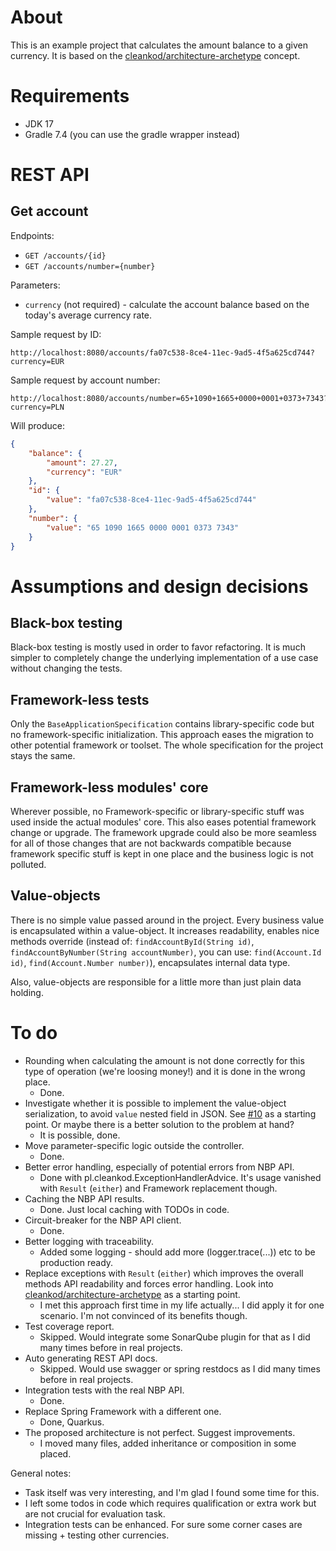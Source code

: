 # About
This is an example project that calculates the amount balance to a given currency. It is based on the [cleankod/architecture-archetype](https://github.com/cleankod/architecture-archetype) concept.

# Requirements
* JDK 17
* Gradle 7.4 (you can use the gradle wrapper instead)

# REST API
## Get account
Endpoints:
* `GET /accounts/{id}`
* `GET /accounts/number={number}`

Parameters:
* `currency` (not required) - calculate the account balance based on the today's average currency rate.

Sample request by ID:
```
http://localhost:8080/accounts/fa07c538-8ce4-11ec-9ad5-4f5a625cd744?currency=EUR
```

Sample request by account number:
```
http://localhost:8080/accounts/number=65+1090+1665+0000+0001+0373+7343?currency=PLN
```

Will produce:
```json
{
    "balance": {
        "amount": 27.27,
        "currency": "EUR"
    },
    "id": {
        "value": "fa07c538-8ce4-11ec-9ad5-4f5a625cd744"
    },
    "number": {
        "value": "65 1090 1665 0000 0001 0373 7343"
    }
}
```

# Assumptions and design decisions
## Black-box testing
Black-box testing is mostly used in order to favor refactoring. It is much simpler to completely change the underlying
implementation of a use case without changing the tests.

## Framework-less tests
Only the `BaseApplicationSpecification` contains library-specific code but no framework-specific initialization.
This approach eases the migration to other potential framework or toolset. The whole specification for the project
stays the same.

## Framework-less modules' core
Wherever possible, no Framework-specific or library-specific stuff was used inside the actual modules' core.
This also eases potential framework change or upgrade. The framework upgrade could also be more seamless for all
of those changes that are not backwards compatible because framework specific stuff is kept in one place and the
business logic is not polluted.

## Value-objects
There is no simple value passed around in the project. Every business value is encapsulated within a value-object.
It increases readability, enables nice methods override
(instead of: `findAccountById(String id)`, `findAccountByNumber(String accountNumber)`,
you can use: `find(Account.Id id)`, `find(Account.Number number)`), encapsulates internal data type.

Also, value-objects are responsible for a little more than just plain data holding.

# To do
* Rounding when calculating the amount is not done correctly for this type of operation (we're loosing money!) and it is done in the wrong place.
  * Done.
* Investigate whether it is possible to implement the value-object serialization, to avoid `value` nested field in JSON. See [#10](https://github.com/cleankod/currency-rate-converter/pull/10) as a starting point. Or maybe there is a better solution to the problem at hand?
  * It is possible, done. 
* Move parameter-specific logic outside the controller.
  * Done.
* Better error handling, especially of potential errors from NBP API.
  * Done with pl.cleankod.ExceptionHandlerAdvice. It's usage vanished with `Result` (`either`) and Framework replacement though.
* Caching the NBP API results.
  * Done. Just local caching with TODOs in code.
* Circuit-breaker for the NBP API client.
  * Done.
* Better logging with traceability.
  * Added some logging - should add more (logger.trace(...)) etc to be production ready.
* Replace exceptions with `Result` (`either`) which improves the overall methods API readability and forces error handling. Look into [cleankod/architecture-archetype](https://github.com/cleankod/architecture-archetype) as a starting point.
  * I met this approach first time in my life actually... I did apply it for one scenario. I'm not convinced of its benefits though.
* Test coverage report.
  * Skipped. Would integrate some SonarQube plugin for that as I did many times before in real projects.
* Auto generating REST API docs.
  * Skipped. Would use swagger or spring restdocs as I did many times before in real projects.
* Integration tests with the real NBP API.
  * Done.
* Replace Spring Framework with a different one.
  * Done, Quarkus.
* The proposed architecture is not perfect. Suggest improvements.
  * I moved many files, added inheritance or composition in some placed.

General notes:
* Task itself was very interesting, and I'm glad I found some time for this.
* I left some todos in code which requires qualification or extra work but are not crucial for evaluation task.
* Integration tests can be enhanced. For sure some corner cases are missing + testing other currencies. 
